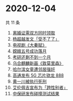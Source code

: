 # 2020-12-04

共 11 条

<!-- BEGIN ZHIHUSEARCH -->
<!-- 最后更新时间 Fri Dec 04 2020 07:11:40 GMT+0800 (CST) -->
1. [离婚证需双方同时领取](https://www.zhihu.com/search?q=离婚冷静期)
1. [杨超越发文「受不了了」 ](https://www.zhihu.com/search?q=杨超越)
1. [电视剧《大秦赋》](https://www.zhihu.com/search?q=大秦赋)
1. [嫦娥五号成功落月](https://www.zhihu.com/search?q=嫦娥五号)
1. [考研还剩不到一个月](https://www.zhihu.com/search?q=考研)
1. [乌合麒麟新画《致莫里森》](https://www.zhihu.com/search?q=致莫里森)
1. [哈尔滨女童遭邻居强奸](https://www.zhihu.com/search?q=哈尔滨女童)
1. [高通发布 5G 芯片骁龙 888](https://www.zhihu.com/search?q=骁龙888)
1. [黄一川被执行死刑](https://www.zhihu.com/search?q=黄一川)
1. [艾伦佩吉宣布为「跨性别者」](https://www.zhihu.com/search?q=跨性别者)
1. [中保研发布碰撞测试结果](https://www.zhihu.com/search?q=中保研)
<!-- END ZHIHUSEARCH -->
